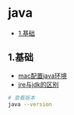 # java

<!-- vim-markdown-toc Marked -->

* [1.基础](#1.基础)

<!-- vim-markdown-toc -->

## 1.基础

- [mac配置java环境](https://www.zhihu.com/question/29114464)
- [jre与jdk的区别](https://blog.csdn.net/zhongguomao/article/details/91347743)

```sh
# 查看版本
java --version
```


